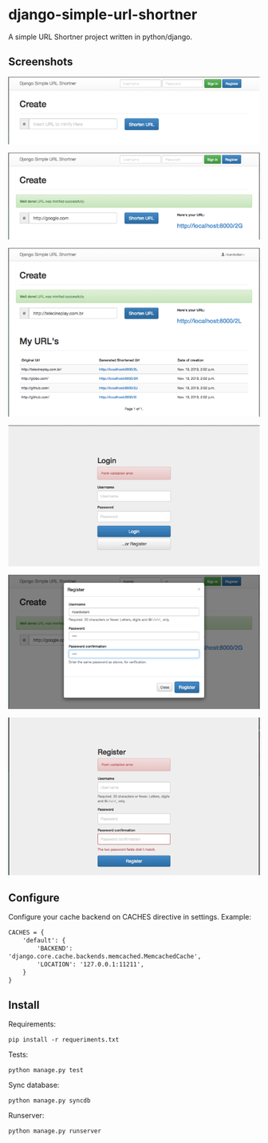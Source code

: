 django-simple-url-shortner
==========================

A simple URL Shortner project written in python/django.

Screenshots
-----------

![Create](/screenshots/create.png "Create")

![Created with Success](/screenshots/create_success.png "Created with success")

![Index Logged in](/screenshots/index_logged_in.png "Index page logged in")

![Login page](/screenshots/login_page.png "Login page")

![Register modal](/screenshots/register_modal.png "Register modal")

![Register page](/screenshots/register_page.png "Register page")

Configure
---------

Configure your cache backend on CACHES directive in settings.
Example:

    CACHES = {
        'default': {
            'BACKEND': 'django.core.cache.backends.memcached.MemcachedCache',
            'LOCATION': '127.0.0.1:11211',
        }
    }

Install
-------

Requirements:

    pip install -r requeriments.txt

Tests:

    python manage.py test

Sync database:

    python manage.py syncdb

Runserver:

    python manage.py runserver

